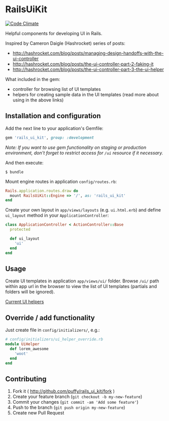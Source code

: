 # RailsUiKit

[![Code Climate](https://codeclimate.com/github/puffy/rails_ui_kit.png)](https://codeclimate.com/github/puffy/rails_ui_kit)

Helpful components for developing UI in Rails.

Inspired by Cameron Daigle (Hashrocket) series of posts:
* http://hashrocket.com/blog/posts/managing-design-handoffs-with-the-ui-controller
* http://hashrocket.com/blog/posts/the-ui-controller-part-2-faking-it
* http://hashrocket.com/blog/posts/the-ui-controller-part-3-the-ui-helper

What included in the gem:

* controller for browsing list of UI templates
* helpers for creating sample data in the UI templates (read more about using in the above links)

## Installation and configuration

Add the next line to your application's Gemfile:

```ruby
gem 'rails_ui_kit', group: :development
```

*Note: If you want to use gem functionality on staging or production environment, don't forget to restrict access for `/ui` resource if it necessary.*

And then execute:

    $ bundle

Mount engine routes in application `config/routes.rb`:

```ruby
Rails.application.routes.draw do
  mount RailsUiKit::Engine => '/', as: 'rails_ui_kit'
end
```

Create your own layout in `app/views/layouts` (e.g. `ui.html.erb`) and define `ui_layout` method in your `ApplicationController`:

```ruby
class ApplicationController < ActionController::Base
  protected

  def ui_layout
    'ui'
  end
end
```

## Usage

Create UI templates in application `app/views/ui/` folder.
Browse `/ui/` path within app url in the browser to view the list of UI templates (partials and folders will be ignored).

[Current UI helpers](https://github.com/puffy/rails_ui_kit/blob/master/app/helpers/ui_helper.rb)

## Override / add functionality

Just create file in `config/initializers/`, e.g.:

```ruby
# config/initializers/ui_helper_override.rb
module UiHelper
  def lorem_awesome
    'woot'
  end
end
```

## Contributing

1. Fork it ( http://github.com/puffy/rails_ui_kit/fork )
2. Create your feature branch (`git checkout -b my-new-feature`)
3. Commit your changes (`git commit -am 'Add some feature'`)
4. Push to the branch (`git push origin my-new-feature`)
5. Create new Pull Request
